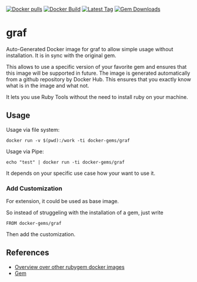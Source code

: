 [![Docker pulls](https://img.shields.io/docker/pulls/rubygem/graf.svg)](https://hub.docker.com/r/rubygem/graf/)
[![Docker Build](https://img.shields.io/docker/automated/rubygem/graf.svg)](https://hub.docker.com/r/rubygem/graf/)
[![Latest Tag](https://img.shields.io/github/tag/docker-rubygem/graf.svg)](https://hub.docker.com/r/rubygem/graf/)
[![Gem Downloads](https://img.shields.io/gem/dt/graf.svg)](https://rubygems.org/gems/graf/)
# graf

Auto-Generated Docker image for graf to allow simple usage without installation.
It is in sync with the original gem.

This allows to use a specific version of your favorite gem and ensures that this image will be supported in future.
The image is generated automatically from a github repository by Docker Hub.
This ensures that you exactly know what is in the image and what not.

It lets you use Ruby Tools without the need to install ruby on your machine.

## Usage

Usage via file system:

`docker run -v $(pwd):/work -ti docker-gems/graf`

Usage via Pipe:

`echo "test" | docker run -ti docker-gems/graf`

It depends on your specific use case how your want to use it.

### Add Customization

For extension, it could be used as base image.

So instead of struggeling with the installation of a gem, just write

`FROM docker-gems/graf`

Then add the customization.

## References

 - [Overview over other rubygem docker images](https://github.com/thinkbot/docker-rubygem)
 - [Gem](https://rubygems.org/gems/graf/)
